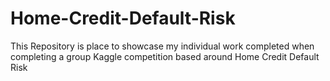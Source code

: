 # Home-Credit-Default-Risk
This Repository is place to showcase my individual work completed when completing a group Kaggle competition based around Home Credit Default Risk
